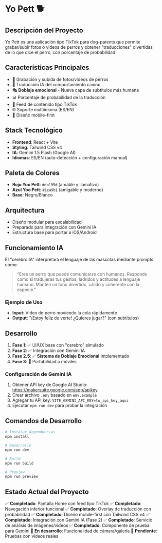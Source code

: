 # Yo Pett 🐕

## Descripción del Proyecto
Yo Pett es una aplicación tipo TikTok para dog-parents que permite grabar/subir fotos o videos de perros y obtener "traducciones" divertidas de lo que dice el perro, con porcentaje de probabilidad.

## Características Principales
- 📸 Grabación y subida de fotos/videos de perros
- 🧠 Traducción IA del comportamiento canino
- 🎭 **Doblaje emocional** - Nueva capa de subtítulos más humana
- 📊 Porcentaje de probabilidad de la traducción
- 📱 Feed de contenido tipo TikTok
- 🌐 Soporte multiidioma (ES/EN)
- 📱 Diseño mobile-first

## Stack Tecnológico
- **Frontend**: React + Vite
- **Styling**: Tailwind CSS v4
- **IA**: Gemini 1.5 Flash (Google AI)
- **Idiomas**: ES/EN (auto-detección + configuración manual)

## Paleta de Colores
- **Rojo Yoo Pett**: `#db195d` (amable y llamativo)
- **Azul Yoo Pett**: `#1ca9b1` (amigable y moderno)
- **Base**: Negro/Blanco

## Arquitectura
- Diseño modular para escalabilidad
- Preparado para integración con Gemini IA
- Estructura base para portar a iOS/Android

## Funcionamiento IA
El "cerebro IA" interpretará el lenguaje de las mascotas mediante prompts como:
> "Eres un perro que puede comunicarse con humanos. Responde como si tradujeras tus gestos, ladridos y actitudes a lenguaje humano. Mantén un tono divertido, cálido y coherente con la especie."

### Ejemplo de Uso
- **Input**: Video de perro moviendo la cola rápidamente
- **Output**: "¡Estoy feliz de verte! ¿Quieres jugar?" (con subtítulos)

## Desarrollo
1. **Fase 1**: ✅ UI/UX base con "cerebro" simulado
2. **Fase 2**: ✅ Integración con Gemini IA
3. **Fase 2.5**: ✅ **Sistema de Doblaje Emocional** implementado
4. **Fase 3**: 🔄 Portabilidad a móviles

### Configuración de Gemini IA
1. Obtener API key de Google AI Studio: https://makersuite.google.com/app/apikey
2. Crear archivo `.env` basado en `env.example`
3. Agregar tu API key: `VITE_GEMINI_API_KEY=tu_api_key_aqui`
4. Ejecutar `npm run dev` para probar la integración

## Comandos de Desarrollo
```bash
# Instalar dependencias
npm install

# Desarrollo
npm run dev

# Build
npm run build

# Preview
npm run preview
```

## Estado Actual del Proyecto
✅ **Completado**: Pantalla Home con feed tipo TikTok
✅ **Completado**: Navegación inferior funcional
✅ **Completado**: Overlay de traducción con probabilidad
✅ **Completado**: Diseño mobile-first con Tailwind CSS v4
✅ **Completado**: Integración con Gemini IA (Fase 2)
✅ **Completado**: Servicio de análisis de imágenes/videos
✅ **Completado**: Componente de prueba para Gemini
🔄 **En desarrollo**: Funcionalidad de cámara/galería
🔄 **Pendiente**: Pruebas con videos reales
